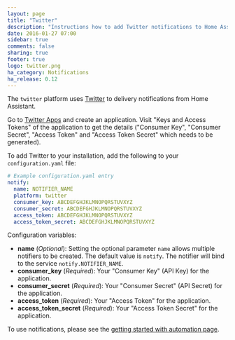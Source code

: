 ```yaml
---
layout: page
title: "Twitter"
description: "Instructions how to add Twitter notifications to Home Assistant."
date: 2016-01-27 07:00
sidebar: true
comments: false
sharing: true
footer: true
logo: twitter.png
ha_category: Notifications
ha_release: 0.12
---
```



The `twitter` platform uses [Twitter](https://twitter.com) to delivery notifications from Home Assistant.

Go to [Twitter Apps](https://apps.twitter.com/app/new) and create an application. Visit "Keys and Access Tokens" of the application to get the details ("Consumer Key", "Consumer Secret", "Access Token" and "Access Token Secret" which needs to be generated).

To add Twitter to your installation, add the following to your `configuration.yaml` file:

```yaml
# Example configuration.yaml entry
notify:
  name: NOTIFIER_NAME
  platform: twitter
  consumer_key: ABCDEFGHJKLMNOPQRSTUVXYZ
  consumer_secret: ABCDEFGHJKLMNOPQRSTUVXYZ
  access_token: ABCDEFGHJKLMNOPQRSTUVXYZ
  access_token_secret: ABCDEFGHJKLMNOPQRSTUVXYZ
```

Configuration variables:

- **name** (*Optional*): Setting the optional parameter `name` allows multiple notifiers to be created. The default value is `notify`. The notifier will bind to the service `notify.NOTIFIER_NAME`.
- **consumer_key** (*Required*): Your "Consumer Key" (API Key) for the application.
- **consumer_secret** (*Required*): Your "Consumer Secret" (API Secret) for the application.
- **access_token** (*Required*): Your "Access Token" for the application.
- **access_token_secret** (*Required*): Your "Access Token Secret" for the application.

To use notifications, please see the [getting started with automation page](/getting-started/automation/).

